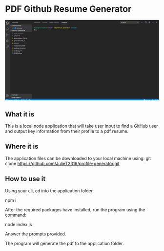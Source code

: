 # PDF Github Resume Generator

![Gif of application usage](resume-generation.gif)

## What it is

This is a local node application that will take user input to find a GitHub user and output key information from their profile to a pdf resume.

## Where it is

The application files can be downloaded to your local machine using:
git clone <https://github.com/JulieT2319/profile-generator.git>

## How to use it

Using your cli, cd into the application folder.

npm i

After the required packages have installed, run the program using the command:

node index.js

Answer the prompts provided.

The program will generate the pdf to the application folder.

